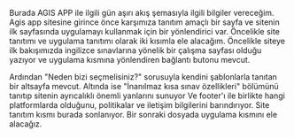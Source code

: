Burada AGIS APP ile ilgili gün aşırı akış şemasıyla ilgili bilgiler vereceğim. Agis app sitesine girince önce karşımıza tanıtım amaçlı bir sayfa ve sitenin ilk sayfasında uygulamayı kullanmak için bir yönlendirici var. 
Öncelikle site tanıtımı ve uygulama tanıtımı olarak iki kısımla ele alacağım.
Öncelikle siteye ilk bakışımızda ingilizce sınavlarına yönelik bir çalışma sayfası olduğu yazıyor ve uygulama kısmına yönlendiren bağlantı butonu mevcut.

Ardından "Neden bizi seçmelisiniz?" sorusuyla kendini şablonlarla tanıtan bir altsayfa mevcut.
Altında ise "İnanılmaz kısa sınav özellikleri" bölümünü tanıtıp sitenin ayrıcalıklı önemli yanlarını sunuyor
Ve footer'ı ile birlikte hangi platformlarda olduğunu, politikalar ve iletişim bilgilerini barındırıyor.
Site tanıtım kısmı burada sonlanıyor. Bir sonraki dosyada uygulama kısmını ele alacağız.
